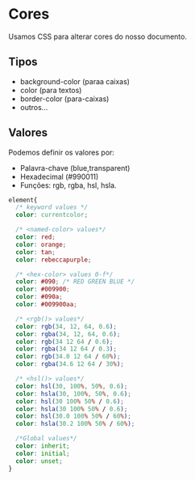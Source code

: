 # Cores
Usamos CSS para alterar cores do nosso documento.

## Tipos 

* background-color (paraa caixas)
* color (para textos)
* border-color (para-caixas)
* outros...

## Valores
Podemos definir os valores por:
* Palavra-chave (blue,transparent)
* Hexadecimal (#990011)
* Funções: rgb, rgba, hsl, hsla.

```CSS
element{
  /* keyword values */
  color: currentcolor;

  /* <named-color> values*/
  color: red;
  color: orange;
  color: tan;
  color: rebeccapurple;

  /* <hex-color> values 0-f*/
  color: #090; /* RED GREEN BLUE */
  color: #009900;
  color: #090a;
  color: #009900aa;

  /* <rgb()> values*/
  color: rgb(34, 12, 64, 0.6);
  color: rgba(34, 12, 64, 0.6);
  color: rgb(34 12 64 / 0.6);
  color: rgba(34 12 64 / 0.3);
  color: rgb(34.0 12 64 / 60%);
  color: rgba(34.6 12 64 / 30%);

  /* <hsl()> values*/
  color: hsl(30, 100%, 50%, 0.6); 
  color: hsla(30, 100%, 50%, 0.6);
  color: hsl(30 100% 50% / 0.6);
  color: hsla(30 100% 50% / 0.6);
  color: hsl(30.0 100% 50% / 60%);
  color: hsla(30.2 100% 50% / 60%);

  /*Global values*/
  color: inherit;
  color: initial;
  color: unset;
}
``` 